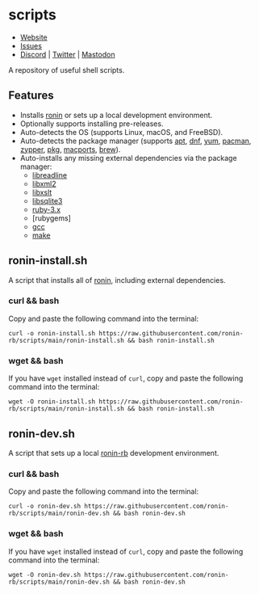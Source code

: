 # scripts

* [Website](https://ronin-rb.dev)
* [Issues](https://github.com/ronin-rb/scripts/issues)
* [Discord](https://discord.gg/6WAb3PsVX9) |
  [Twitter](https://twitter.com/ronin_rb) |
  [Mastodon](https://infosec.exchange/@ronin_rb)

A repository of useful shell scripts.

## Features

* Installs [ronin] or sets up a local development environment.
* Optionally supports installing pre-releases.
* Auto-detects the OS (supports Linux, macOS, and FreeBSD).
* Auto-detects the package manager (supports [apt], [dnf], [yum], [pacman],
  [zypper], [pkg], [macports], [brew]).
* Auto-installs any missing external dependencies via the package manager:
  * [libreadline]
  * [libxml2]
  * [libxslt][libxslt]
  * [libsqlite3][sqlite]
  * [ruby-3.x][ruby]
  * [rubygems]
  * [gcc]
  * [make]

## ronin-install.sh

A script that installs all of [ronin], including external dependencies.

### curl && bash

Copy and paste the following command into the terminal:

```shell
curl -o ronin-install.sh https://raw.githubusercontent.com/ronin-rb/scripts/main/ronin-install.sh && bash ronin-install.sh
```

### wget && bash

If you have `wget` installed instead of `curl`, copy and paste the following
command into the terminal:

```shell
wget -O ronin-install.sh https://raw.githubusercontent.com/ronin-rb/scripts/main/ronin-install.sh && bash ronin-install.sh
```

## ronin-dev.sh

A script that sets up a local [ronin-rb] development environment.

### curl && bash

Copy and paste the following command into the terminal:

```shell
curl -o ronin-dev.sh https://raw.githubusercontent.com/ronin-rb/scripts/main/ronin-dev.sh && bash ronin-dev.sh
```

### wget && bash

If you have `wget` installed instead of `curl`, copy and paste the following
command into the terminal:

```shell
wget -O ronin-dev.sh https://raw.githubusercontent.com/ronin-rb/scripts/main/ronin-dev.sh && bash ronin-dev.sh
```

[ronin-rb]: https://github.com/ronin-rb/
[ronin]: https://github.com/ronin-rb/ronin#readme

[apt]: http://wiki.debian.org/Apt
[dnf]: https://fedoraproject.org/wiki/Features/DNF
[yum]: http://yum.baseurl.org/
[pacman]: https://wiki.archlinux.org/index.php/Pacman
[zypper]: https://en.opensuse.org/Portal:Zypper
[pkg]: https://wiki.freebsd.org/pkgng
[macports]: https://www.macports.org/
[brew]: http://brew.sh

[libreadline]: https://tiswww.case.edu/php/chet/readline/rltop.html
[sqlite]: https://www.sqlite.org/index.html
[libxml2]: https://gitlab.gnome.org/GNOME/libxml2/-/wikis/home
[libxslt]: http://xmlsoft.org/libxslt/index.html
[gcc]: http://gcc.gnu.org/
[make]: https://www.gnu.org/software/automake/
[ruby]: https://www.ruby-lang.org/
